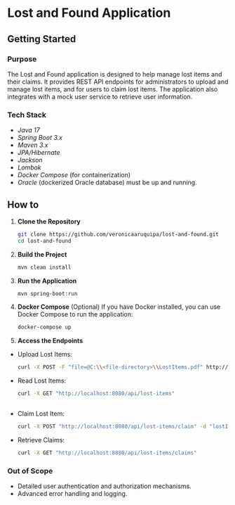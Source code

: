 # Lost and Found Application

## Getting Started
### Purpose

The Lost and Found application is designed to help manage lost items and their claims. It provides REST API endpoints
for administrators to upload and manage lost items, and for users to claim lost items. The application also integrates
with a mock user service to retrieve user information.

### Tech Stack

- *Java 17*
- *Spring Boot 3.x*
- *Maven 3.x*
- *JPA/Hibernate*
- *Jackson*
- *Lombok*
- *Docker Compose* (for containerization)
- *Oracle* (dockerized Oracle database) must be up and running.

## How to

1. **Clone the Repository**
   ```sh
   git clone https://github.com/veronicaaruquipa/lost-and-found.git
   cd lost-and-found

2. **Build the Project**
   ```sh
   mvn clean install

3. **Run the Application**
   ```sh  
   mvn spring-boot:run

4. **Docker Compose** (Optional)
   If you have Docker installed, you can use Docker Compose to run the application:
   ```sh
   docker-compose up

5. **Access the Endpoints**

* Upload Lost Items:
   ```sh   
   curl -X POST -F "file=@C:\\<file-directory>\\LostItems.pdf" http://localhost:8080/api/lost-items/upload

* Read Lost Items:
   ```sh
   curl -X GET "http://localhost:8080/api/lost-items"
    
* Claim Lost Item:
  ```sh
  curl -X POST "http://localhost:8080/api/lost-items/claim" -d "lostItemId=43" -d "userId=1001" -d "quantity=2"

* Retrieve Claims:
  ```sh
  curl -X GET "http://localhost:8080/api/lost-items/claims"

### Out of Scope
* Detailed user authentication and authorization mechanisms.
* Advanced error handling and logging.